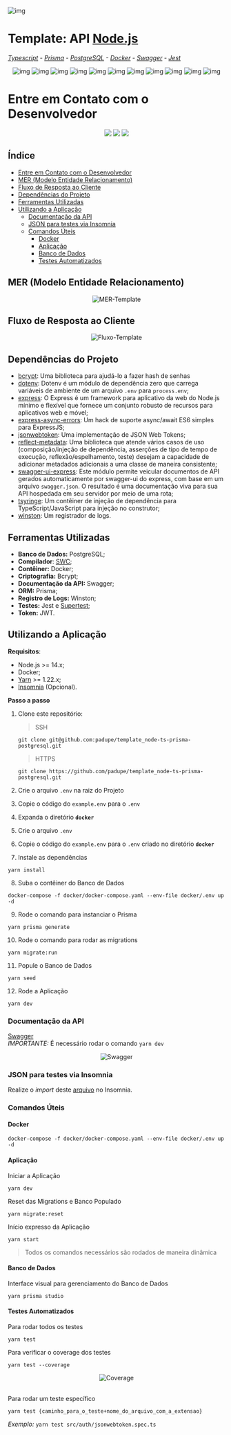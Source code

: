 ![img](https://github.com/padupe/template_node-ts-prisma-postgresql/blob/master/assets/template.svg)
# Template: API [Node.js](https://nodejs.org/pt-br/ 'Node.js')
*[Typescript](https://www.typescriptlang.org/pt/ 'Typescript') - [Prisma](https://www.prisma.io/ 'Prisma') - [PostgreSQL](https://www.postgresql.org/ 'PostgreSQL') - [Docker](https://www.docker.com/ 'Docker') - [Swagger](https://swagger.io/ 'Swagger') - [Jest](https://jestjs.io/pt-BR/ 'Jest')*


<div align="center">

![img](https://img.shields.io/badge/%40prisma%2Fclient-v3.11.1-blue)
![img](https://img.shields.io/badge/bcrypt-v5.0.1-blue)
![img](https://img.shields.io/badge/dotenv-v16.0.0-blue)
![img](https://img.shields.io/badge/express-v4.17.3-blue)
![img](https://img.shields.io/badge/express--async--errors-v3.1.1-blue)
![img](https://img.shields.io/badge/jsonwebtoken-v8.5.1-blue)
![img](https://img.shields.io/badge/reflect--metadata-v0.1.13-blue)
![img](https://img.shields.io/badge/swagger--ui--express-v4.3.0-blue)
![img](https://img.shields.io/badge/ts--node-v10.7.0-blue)
![img](https://img.shields.io/badge/tsyringe-v4.6.0-blue)
![img](https://img.shields.io/badge/winston-v3.7.2-blue)

</div>

# Entre em Contato com o Desenvolvedor
<div align="center">
      <a href="https://www.linkedin.com/in/paulo-eduardo-peixoto-2155a866/" target="_blank"><img src="https://img.shields.io/badge/LinkedIn-0077B5?style=for-the-badge&logo=linkedin&logoColor=white" target="_blank"></a>
      <a href="mailto:peixoto.pauloeduardo@gmail.com" target="_blank"><img src="https://img.shields.io/badge/Gmail-D14836?style=for-the-badge&logo=gmail&logoColor=white" target="_blank"></a>
      <a href="https://github.com/padupe" target="_blank"><img src="https://img.shields.io/badge/GitHub-100000?style=for-the-badge&logo=github&logoColor=white" target="_blank"></a>
</div>

## Índice
- [Entre em Contato com o Desenvolvedor](#entre-em-contato-com-o-desenvolvedor)
- [MER (Modelo Entidade Relacionamento)](#mer-modelo-entidade-relacionamento)
- [Fluxo de Resposta ao Cliente](#fluxo-de-resposta-ao-cliente)
- [Dependências do Projeto](#dependências-do-projeto)
- [Ferramentas Utilizadas](#ferramentas-utilizadas)
- [Utilizando a Aplicação](#utilizando-a-aplicação)
  - [Documentação da API](#documentação-da-api)
  - [JSON para testes via Insomnia](#json-para-testes-via-insomnia)
  - [Comandos Úteis](#comandos-úteis)
    - [Docker](#docker)
    - [Aplicação](#aplicação)
    - [Banco de Dados](#banco-de-dados)
    - [Testes Automatizados](#testes-automatizados)

## MER (Modelo Entidade Relacionamento)
<div align="center">
      <img align="center" alt="MER-Template" src="https://github.com/padupe/template_node-ts-prisma-postgresql/blob/master/assets/mer.png">     
</div>


## Fluxo de Resposta ao Cliente
<div align="center">
      <img align="center" alt="Fluxo-Template" src="https://github.com/padupe/template_node-ts-prisma-postgresql/blob/master/assets/fluxo.drawio.png">     
</div>


## Dependências do Projeto
- [bcrypt](https://www.npmjs.com/package/bcrypt 'bcrypt'): Uma biblioteca para ajudá-lo a fazer hash de senhas<br>
- [dotenv](https://www.npmjs.com/package/dotenv 'dotenv'): Dotenv é um módulo de dependência zero que carrega variáveis ​​de ambiente de um arquivo `.env` para `process.env`;<br>
- [express](https://expressjs.com/pt-br/ 'express'): O Express é um framework para aplicativo da web do Node.js mínimo e flexível que fornece um conjunto robusto de recursos para aplicativos web e móvel;<br>
- [express-async-errors](https://www.npmjs.com/package/express-async-errors 'express-async-errors'): Um hack de suporte async/await ES6 simples para ExpressJS;<br>
- [jsonwebtoken](https://www.npmjs.com/package/jsonwebtoken 'jsonwebtoken'): Uma implementação de JSON Web Tokens;<br>
- [reflect-metadata](https://www.npmjs.com/package/reflect-metadata 'reflect-metadata'): Uma biblioteca que atende vários casos de uso (composição/injeção de dependência, asserções de tipo de tempo de execução, reflexão/espelhamento, teste) desejam a capacidade de adicionar metadados adicionais a uma classe de maneira consistente;<br>
- [swagger-ui-express](https://www.npmjs.com/package/swagger-ui-express 'swagger-ui-express'): Este módulo permite veicular documentos de API gerados automaticamente por swagger-ui do express, com base em um arquivo `swagger.json`. O resultado é uma documentação viva para sua API hospedada em seu servidor por meio de uma rota;<br>
- [tsyringe](https://www.npmjs.com/package/tsyringe 'tsyringe'): Um contêiner de injeção de dependência para TypeScript/JavaScript para injeção no construtor;<br>
- [winston](https://www.npmjs.com/package/winston 'winston'): Um registrador de logs.<br>


## Ferramentas Utilizadas
- **Banco de Dados:** PostgreSQL;<br>
- **Compilador**: [SWC](https://swc.rs/ 'SWC');<br>
- **Contêiner:** Docker;<br>
- **Criptografia:** Bcrypt;<br>
- **Documentação da API:** Swagger;<br>
- **ORM:** Prisma;<br>
- **Registro de Logs:** Winston;<br>
- **Testes:** Jest e [Supertest](https://www.npmjs.com/package/supertest 'Supertest');<br>
- **Token:** JWT.<br>


## Utilizando a Aplicação

**Requisitos**:
- Node.js >= 14.x;
- Docker;
- [Yarn](https://yarnpkg.com/ 'Yarn') >= 1.22.x;
- [Insomnia](https://insomnia.rest/ 'Insomnia') (Opcional).

**Passo a passo**
1. Clone este repositório:
      > SSH
      ```
      git clone git@github.com:padupe/template_node-ts-prisma-postgresql.git
      ```

      > HTTPS
      ```
      git clone https://github.com/padupe/template_node-ts-prisma-postgresql.git
      ```

2. Crie o arquivo `.env` na raiz do Projeto

3. Copie o código do `example.env` para o `.env`

4. Expanda o diretório **`docker`**

5. Crie o arquivo `.env`

6. Copie o código do `example.env` para o `.env` criado no diretório **`docker`**

7. Instale as dependências
```
yarn install
```

8. Suba o contêiner do Banco de Dados
```
docker-compose -f docker/docker-compose.yaml --env-file docker/.env up -d
```

9. Rode o comando para instanciar o Prisma
```
yarn prisma generate
```

10. Rode o comando para rodar as migrations
```
yarn migrate:run
```

11. Popule o Banco de Dados
```
yarn seed
```

12. Rode a Aplicação
```
yarn dev
```

### Documentação da API
[Swagger](http://localhost:3000/docs/)<br>
*IMPORTANTE:* É necessário rodar o comando `yarn dev`<br>
<div align="center">
      <img align="center" alt="Swagger" src="https://github.com/padupe/template_node-ts-prisma-postgresql/blob/master/assets/swagger.png">     
</div>

### JSON para testes via Insomnia
Realize o _import_ deste [arquivo](https://github.com/padupe/template_node-ts-prisma-postgresql/blob/master/insomnia/Insomnia.json "arquivo") no Insomnia.

### Comandos Úteis

#### Docker
```
docker-compose -f docker/docker-compose.yaml --env-file docker/.env up -d
```

#### Aplicação

Iniciar a Aplicação
```
yarn dev
```

Reset das Migrations e Banco Populado
```
yarn migrate:reset
```

Início expresso da Aplicação
```
yarn start
```
> Todos os comandos necessários são rodados de maneira dinâmica

#### Banco de Dados

Interface visual para gerenciamento do Banco de Dados
```
yarn prisma studio
```

#### Testes Automatizados

Para rodar todos os testes
```
yarn test
```

Para verificar o coverage dos testes
```
yarn test --coverage
```
<div align="center">
      <img align="center" alt="Coverage" src="https://github.com/padupe/template_node-ts-prisma-postgresql/blob/master/assets/coverage.png">     
</div>
<br>

Para rodar um teste específico
```
yarn test {caminho_para_o_teste+nome_do_arquivo_com_a_extensao}
```
*Exemplo:* `yarn test src/auth/jsonwebtoken.spec.ts`<br>